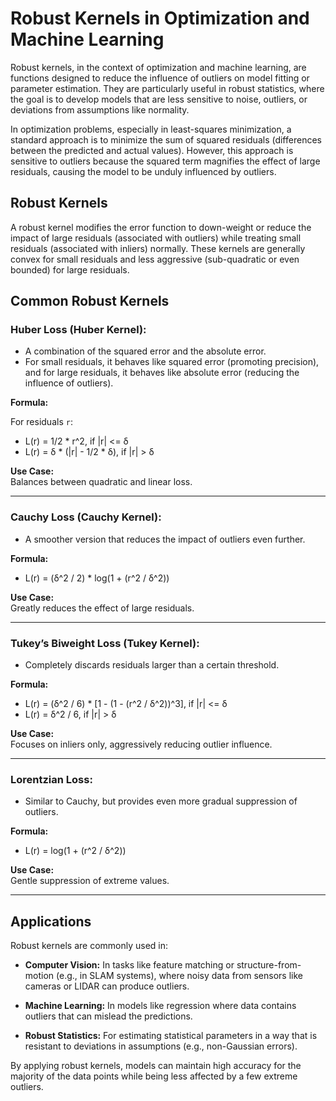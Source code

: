 # Robust Kernels in Optimization and Machine Learning

Robust kernels, in the context of optimization and machine learning, are functions designed to reduce the influence of outliers on model fitting or parameter estimation. They are particularly useful in robust statistics, where the goal is to develop models that are less sensitive to noise, outliers, or deviations from assumptions like normality.

In optimization problems, especially in least-squares minimization, a standard approach is to minimize the sum of squared residuals (differences between the predicted and actual values). However, this approach is sensitive to outliers because the squared term magnifies the effect of large residuals, causing the model to be unduly influenced by outliers.

## Robust Kernels

A robust kernel modifies the error function to down-weight or reduce the impact of large residuals (associated with outliers) while treating small residuals (associated with inliers) normally. These kernels are generally convex for small residuals and less aggressive (sub-quadratic or even bounded) for large residuals.

## Common Robust Kernels

### Huber Loss (Huber Kernel):

- A combination of the squared error and the absolute error.
- For small residuals, it behaves like squared error (promoting precision), and for large residuals, it behaves like absolute error (reducing the influence of outliers).

**Formula:**

For residuals `r`:

- L(r) = 1/2 * r^2, if |r| <= δ  
- L(r) = δ * (|r| - 1/2 * δ), if |r| > δ

**Use Case:**  
Balances between quadratic and linear loss.

---

### Cauchy Loss (Cauchy Kernel):

- A smoother version that reduces the impact of outliers even further.

**Formula:**

- L(r) = (δ^2 / 2) * log(1 + (r^2 / δ^2))

**Use Case:**  
Greatly reduces the effect of large residuals.

---

### Tukey’s Biweight Loss (Tukey Kernel):

- Completely discards residuals larger than a certain threshold.

**Formula:**

- L(r) = (δ^2 / 6) * [1 - (1 - (r^2 / δ^2))^3], if |r| <= δ  
- L(r) = δ^2 / 6, if |r| > δ

**Use Case:**  
Focuses on inliers only, aggressively reducing outlier influence.

---

### Lorentzian Loss:

- Similar to Cauchy, but provides even more gradual suppression of outliers.

**Formula:**

- L(r) = log(1 + (r^2 / δ^2))

**Use Case:**  
Gentle suppression of extreme values.

---

## Applications

Robust kernels are commonly used in:

- **Computer Vision:** In tasks like feature matching or structure-from-motion (e.g., in SLAM systems), where noisy data from sensors like cameras or LIDAR can produce outliers.
  
- **Machine Learning:** In models like regression where data contains outliers that can mislead the predictions.

- **Robust Statistics:** For estimating statistical parameters in a way that is resistant to deviations in assumptions (e.g., non-Gaussian errors).

By applying robust kernels, models can maintain high accuracy for the majority of the data points while being less affected by a few extreme outliers.
